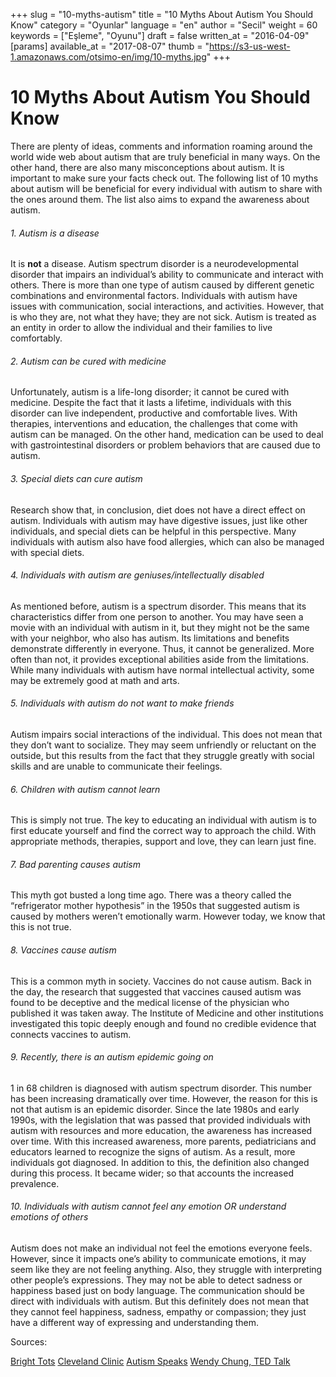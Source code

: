 +++
slug = "10-myths-autism"
title = "10 Myths About Autism You Should Know"
category = "Oyunlar"
language = "en"
author = "Secil"
weight = 60
keywords = ["Eşleme", "Oyunu"]
draft = false
written_at = "2016-04-09"
[params]
available_at = "2017-08-07"
thumb = "https://s3-us-west-1.amazonaws.com/otsimo-en/img/10-myths.jpg"
+++


# 10 Myths About Autism You Should Know

There are plenty of ideas, comments and information roaming around the world wide web about autism that are truly beneficial in many ways. On the other hand, there are also many misconceptions about autism. It is important to make sure your facts check out. The following list of 10 myths about autism will be beneficial for every individual with autism to share with the ones around them. The list also aims to expand the awareness about autism.

###### 1\. Autism is a disease

It is **not** a disease. Autism spectrum disorder is a neurodevelopmental disorder that impairs an individual’s ability to communicate and interact with others. There is more than one type of autism caused by different genetic combinations and environmental factors. Individuals with autism have issues with communication, social interactions, and activities. However, that is who they are, not what they have; they are not sick. Autism is treated as an entity in order to allow the individual and their families to live comfortably.

###### 2\. Autism can be cured with medicine

Unfortunately, autism is a life-long disorder; it cannot be cured with medicine. Despite the fact that it lasts a lifetime, individuals with this disorder can live independent, productive and comfortable lives. With therapies, interventions and education, the challenges that come with autism can be managed. On the other hand, medication can be used to deal with gastrointestinal disorders or problem behaviors that are caused due to autism.

###### 3\. Special diets can cure autism

Research show that, in conclusion, diet does not have a direct effect on autism. Individuals with autism may have digestive issues, just like other individuals, and special diets can be helpful in this perspective. Many individuals with autism also have food allergies, which can also be managed with special diets.

###### 4\. Individuals with autism are geniuses/intellectually disabled

As mentioned before, autism is a spectrum disorder. This means that its characteristics differ from one person to another. You may have seen a movie with an individual with autism in it, but they might not be the same with your neighbor, who also has autism. Its limitations and benefits demonstrate differently in everyone. Thus, it cannot be generalized. More often than not, it provides exceptional abilities aside from the limitations. While many individuals with autism have normal intellectual activity, some may be extremely good at math and arts.

###### 5\. Individuals with autism do not want to make friends

Autism impairs social interactions of the individual. This does not mean that they don’t want to socialize. They may seem unfriendly or reluctant on the outside, but this results from the fact that they struggle greatly with social skills and are unable to communicate their feelings.

###### 6\. Children with autism cannot learn

This is simply not true. The key to educating an individual with autism is to first educate yourself and find the correct way to approach the child. With appropriate methods, therapies, support and love, they can learn just fine.

###### 7\. Bad parenting causes autism

This myth got busted a long time ago. There was a theory called the “refrigerator mother hypothesis” in the 1950s that suggested autism is caused by mothers weren’t emotionally warm. However today, we know that this is not true.

###### 8\. Vaccines cause autism

This is a common myth in society. Vaccines do not cause autism. Back in the day, the research that suggested that vaccines caused autism was found to be deceptive and the medical license of the physician who published it was taken away. The Institute of Medicine and other institutions investigated this topic deeply enough and found no credible evidence that connects vaccines to autism.

###### 9\. Recently, there is an autism epidemic going on

1 in 68 children is diagnosed with autism spectrum disorder. This number has been increasing dramatically over time. However, the reason for this is not that autism is an epidemic disorder. Since the late 1980s and early 1990s, with the legislation that was passed that provided individuals with autism with resources and more education, the awareness has increased over time. With this increased awareness, more parents, pediatricians and educators learned to recognize the signs of autism. As a result, more individuals got diagnosed. In addition to this, the definition also changed during this process. It became wider; so that accounts the increased prevalence.

###### 10\. Individuals with autism cannot feel any emotion OR understand emotions of others

Autism does not make an individual not feel the emotions everyone feels. However, since it impacts one’s ability to communicate emotions, it may seem like they are not feeling anything. Also, they struggle with interpreting other people’s expressions. They may not be able to detect sadness or happiness based just on body language. The communication should be direct with individuals with autism. But this definitely does not mean that they cannot feel happiness, sadness, empathy or compassion; they just have a different way of expressing and understanding them.

Sources:

[Bright Tots](http://www.brighttots.com/Myths.html) [Cleveland Clinic](https://health.clevelandclinic.org/2013/04/8-autism-assumptions-fact-or-fiction/) [Autism Speaks](https://www.autismspeaks.org/node/113471) [Wendy Chung, TED Talk ](https://www.ted.com/talks/wendy_chung_autism_what_we_know_and_what_we_don_t_know_yet?)
